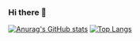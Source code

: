 ### Hi there 👋

<!--
**Rawmanski/Rawmanski** is a ✨ _special_ ✨ repository because its `README.md` (this file) appears on your GitHub profile.

Here are some ideas to get you started:

- 🔭 I’m currently working on ...
- 🌱 I’m currently learning ...
- 👯 I’m looking to collaborate on ...
- 🤔 I’m looking for help with ...
- 💬 Ask me about ...
- 📫 How to reach me: ...
- 😄 Pronouns: ...
- ⚡ Fun fact: ...
-->


[![Anurag's GitHub stats](https://github-readme-stats.vercel.app/api?username=rawmanski&show_icons&theme=synthwave])](https://github.com/anuraghazra/github-readme-stats)
[![Top Langs](https://github-readme-stats.vercel.app/api/top-langs/?username=rawmanski)](https://github.com/anuraghazra/github-readme-stats)
